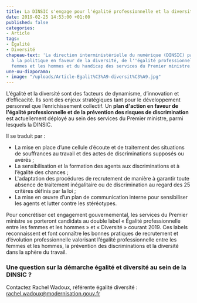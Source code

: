 ```yaml
---
title: La DINSIC s'engage pour l'égalité professionnelle et la diversité
date: 2019-02-25 14:53:00 +01:00
published: false
categories:
- Article
tags:
- Egalité
- Diversité
chapeau-text: 'La direction interministérielle du numérique (DINSIC) participe pleinement
  à la politique en faveur de la diversité, de l''égalité professionnelle entre les
  femmes et les hommes et du handicap des services du Premier ministre. '
une-ou-diaporama:
- image: "/uploads/Article-Egalit%C3%A9-diversit%C3%A9.jpg"
---
```


L’égalité et la diversité sont des facteurs de dynamisme, d’innovation et d’efficacité. Ils sont des enjeux stratégiques tant pour le développement personnel que l’enrichissement collectif. Un **plan d'action en faveur de l'égalité professionnelle et de la prévention des risques de discrimination** est actuellement déployé au sein des services du Premier ministre, parmi lesquels la DINSIC. 

Il se traduit par :
* La mise en place d’une cellule d’écoute et de traitement des situations de souffrances au travail et des actes de discriminations supposés ou avérés ;
* La sensibilisation et la formation des agents aux discriminations et à l’égalité des chances  ;
* L'adaptation des procédures de recrutement de manière à garantir toute absence de traitement inégalitaire ou de discrimination au regard des 25 critères définis par la loi ;
* La mise en œuvre d’un plan de communication interne pour sensibiliser les agents et lutter contre les stéréotypes.

Pour concrétiser cet engagement gouvernemental, les services du Premier ministre se porteront candidats au double label « Égalité professionnelle entre les femmes et les hommes » et « Diversité » courant 2019. Ces labels reconnaissent et font connaître les bonnes pratiques de recrutement et d’évolution professionnelle valorisant l’égalité professionnelle entre les femmes et les hommes,  la prévention des discriminations et la diversité dans la sphère du travail.

### Une question sur la démarche égalité et diversité au sein de la DINSIC ?

Contactez Rachel Wadoux, référente égalité diversité : [rachel.wadoux@modernisation.gouv.fr](rachel.wadoux@modernisation.gouv.fr)
